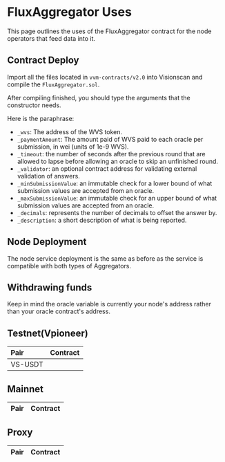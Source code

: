 # FluxAggregator Uses

This page outlines the uses of the FluxAggregator contract for the node operators that feed data into it.

## Contract Deploy

Import all the files located in `vvm-contracts/v2.0` into Visionscan and compile the `FluxAggregator.sol`.

After compiling finished, you should type the arguments that the constructor needs.

Here is the paraphrase:

- `_wvs`: The address of the WVS token.
- `_paymentAmount`: The amount paid of WVS paid to each oracle per submission, in wei (units of 1e-9 WVS).
- `_timeout`:  the number of seconds after the previous round that are allowed to lapse before allowing an oracle to skip an unfinished round.
- `_validator`: an optional contract address for validating external validation of answers.
- `_minSubmissionValue`: an immutable check for a lower bound of what submission values are accepted from an oracle.
- `_maxSubmissionValue`: an immutable check for an upper bound of what submission values are accepted from an oracle.
- `_decimals`: represents the number of decimals to offset the answer by.
- `_description`: a short description of what is being reported.

## Node Deployment

The node service deployment is the same as before as the service is compatible with both types of Aggregators.

## Withdrawing funds

Keep in mind the oracle variable is currently your node's address rather than your oracle contract's address.

## Testnet(Vpioneer)

|Pair|Contract|
|:--|:--|
|VS-USDT||


## Mainnet
|Pair|Contract|
|:--|:--|

## Proxy

|Pair|Contract|
|:--|:--|
